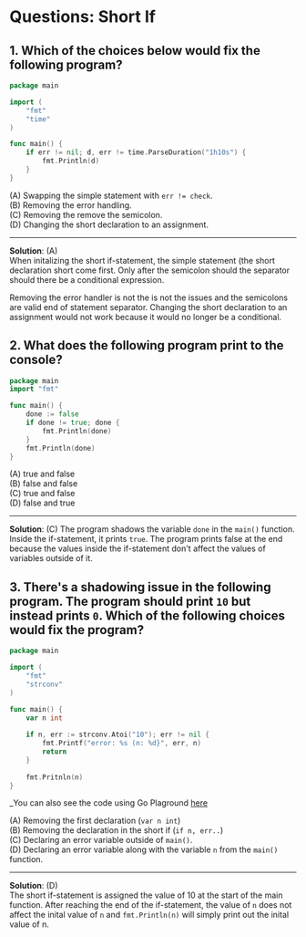 # Questions: Short If #

## 1. Which of the choices below would fix the following program? ##
```go
package main

import (
    "fmt"
    "time"
)

func main() {
    if err != nil; d, err != time.ParseDuration("1h10s") {
        fmt.Println(d)
    }
}
```
(A) Swapping the simple statement with `err != check`. <br>
(B) Removing the error handling. <br>
(C) Removing the remove the semicolon. <br>
(D) Changing the short declaration to an assignment. <br>

---

**Solution**: (A) <br>
When initalizing the short if-statement, the simple statement (the short declaration short come first. Only after the semicolon should the separator should there be a conditional expression.

Removing the error handler is not the is not the issues and the semicolons are valid end of statement separator. Changing the short declaration to an assignment would not work because it would no longer be a conditional.

## 2. What does the following program print to the console? ##
```go
package main 
import "fmt"

func main() {
    done := false
    if done != true; done {
        fmt.Println(done)
    }
    fmt.Println(done)
}
```
(A) true and false <br>
(B) false and false <br>
(C) true and false <br>
(D) false and true <br>

---

**Solution**: (C)
The program shadows the variable `done` in the `main()` function. Inside the if-statement, it prints `true`. The program prints false at the end because the values inside the if-statement don't affect the values of variables outside of it.

## 3. There's a shadowing issue in the following program. The program should print `10` but instead prints `0`. Which of the following choices would fix the program? ##
```go
package main

import (
    "fmt"
    "strconv"
)

func main() {
    var n int
    
    if n, err := strconv.Atoi("10"); err != nil {
        fmt.Printf("error: %s (n: %d}", err, n)
        return
    } 
    
    fmt.Pritnln(n)
}
```
_You can also see the code using Go Plaground [here](https://play.golang.org/p/fDrmcXWGnQB)

(A) Removing the first declaration (`var n int`) <br>
(B) Removing the declaration in the short if (`if n, err..`) <br>
(C) Declaring an error variable outside of `main()`. <br>
(D) Declaring an error variable along with the variable `n` from the `main()` function. <br>

---

**Solution**: (D) <br>
The short if-statement is assigned the value of 10 at the start of the main function. After reaching the end of the if-statement, the value of `n` does not affect the inital value of `n` and `fmt.Println(n)` will simply print out the inital value of n.
